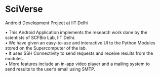 # SciVerse
Android Development Project at IIT Delhi

• This Android Application implements the research work done by the scientists of SCFBio Lab, IIT Delhi. <br>
• We have given an easy-to-use and interactive UI to the Python Modules stored on the Supercomputer of the lab. <br>
• It uses SSH Connectivity to send requests and receive results from the modules. <br>
• More features include an in-app video player and a mailing system to send results to the user’s email using SMTP.

